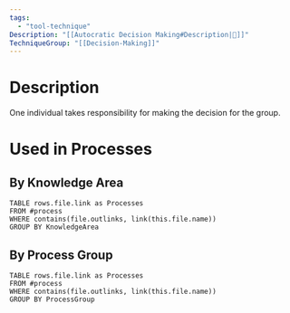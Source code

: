 ```yaml
---
tags:
  - "tool-technique"
Description: "[[Autocratic Decision Making#Description|📝]]"
TechniqueGroup: "[[Decision-Making]]"
---
```

# Description
One individual takes responsibility for making the decision for the group.
# Used in Processes
## By Knowledge Area
```dataview
TABLE rows.file.link as Processes
FROM #process 
WHERE contains(file.outlinks, link(this.file.name))
GROUP BY KnowledgeArea
```
## By Process Group
```dataview
TABLE rows.file.link as Processes
FROM #process 
WHERE contains(file.outlinks, link(this.file.name))
GROUP BY ProcessGroup
```

